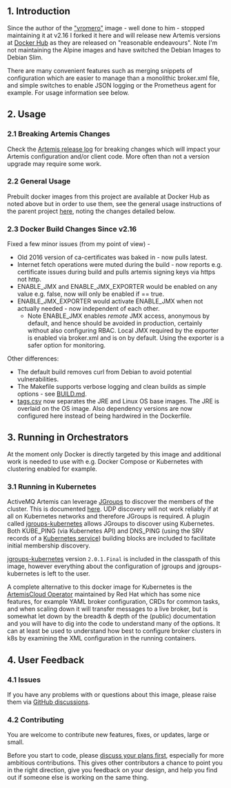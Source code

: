 ## 1. Introduction

Since the author of the ["vromero"](https://github.com/vromero/activemq-artemis-docker) image - well done to him - stopped maintaining it at v2.16 I forked it here and will release new Artemis versions at [Docker Hub](https://hub.docker.com/r/qoricode/activemq-artemis) as they are released on "reasonable endeavours". Note I'm not maintaining the Alpine images and have switched the Debian Images to Debian Slim. 

There are many convenient features such as merging snippets of configuration which are easier to manage than a monolithic broker.xml file, and simple switches to enable JSON logging or the Prometheus agent for example. For usage information see below.

## 2. Usage

### 2.1 Breaking Artemis Changes

Check the [Artemis release log](https://activemq.apache.org/components/artemis/documentation/latest/versions.html) for breaking changes which will impact your Artemis configuration and/or client code. More often than not a version upgrade may require some work.

### 2.2 General Usage

Prebuilt docker images from this project are available at Docker Hub as noted above but in order to use them, see the general usage
instructions of the parent project [here](https://github.com/vromero/activemq-artemis-docker/blob/master/README.md), noting the changes detailed below.

### 2.3 Docker Build Changes Since v2.16

Fixed a few minor issues (from my point of view) - 
- Old 2016 version of ca-certificates was baked in - now pulls latest.
- Internet fetch operations were muted during the build - now reports e.g. certificate issues during build and pulls artemis signing keys via https not http.
- ENABLE_JMX and ENABLE_JMX_EXPORTER would be enabled on any value e.g. false, now will only be enabled if == true.
- ENABLE_JMX_EXPORTER would activate ENABLE_JMX when not actually needed - now independent of each other.
    - Note ENABLE_JMX enables *remote* JMX access, anonymous by default, and hence should be avoided in production, certainly without also configuring RBAC. Local JMX required by the exporter is enabled via broker.xml and is on by default. Using the exporter is a safer option for monitoring.

Other differences:
- The default build removes curl from Debian to avoid potential vulnerabilities.
- The Makefile supports verbose logging and clean builds as simple options - see [BUILD.md](https://github.com/qoricode/activemq-artemis-docker/blob/master/BUILD.md).
- [tags.csv](https://github.com/qoricode/activemq-artemis-docker/blob/master/tags.csv) now separates the JRE and Linux OS base images. The JRE is overlaid on the OS image. Also dependency versions are now configured here instead of being hardwired in the Dockerfile.

## 3. Running in Orchestrators

At the moment only Docker is directly targeted by this image and additional work is needed to use with e.g. Docker Compose or Kubernetes with clustering enabled for example.

### 3.1 Running in Kubernetes

ActiveMQ Artemis can leverage [JGroups](http://www.jgroups.org/) to discover the members of the cluster. This is documented [here](https://activemq.apache.org/components/artemis/documentation/latest/clusters.html). UDP discovery will not work reliably if at all on Kubernetes networks and therefore JGroups is required.
A plugin called [jgroups-kubernetes](https://github.com/jgroups-extras/jgroups-kubernetes) allows JGroups to discover using Kubernetes.
Both KUBE_PING (via Kubernetes API) and DNS_PING (using the SRV records of a [Kubernetes service](https://kubernetes.io/docs/concepts/services-networking/dns-pod-service/#srv-records)) 
building blocks are included to facilitate initial membership discovery.

[jgroups-kubernetes](https://github.com/jgroups-extras/jgroups-kubernetes/tree/2.0.1.Final) version `2.0.1.Final` is included in the
classpath of this image, however everything about the configuration of jgroups and jgroups-kubernetes is left to the user.

A complete alternative to this docker image for Kubernetes is the [ArtemisCloud Operator](https://artemiscloud.io/) maintained by Red Hat which has some nice features, for example YAML broker configuration, CRDs for common tasks, and when scaling down it will transfer messages to a live broker, but is somewhat let down by the breadth & depth 
of the (public) documentation and you will have to dig into the code to understand many of the options. It can at least be used to understand how best to configure broker clusters in k8s by examining the XML configuration in the running containers.

## 4. User Feedback

### 4.1 Issues

If you have any problems with or questions about this image, please raise them via [GitHub discussions](https://github.com/qoricode/activemq-artemis-docker/discussions).

### 4.2 Contributing

You are welcome to contribute new features, fixes, or updates, large or small.

Before you start to code, please [discuss your plans first](https://github.com/qoricode/activemq-artemis-docker/discussions), especially for more ambitious contributions. This gives other contributors a chance to point you in the right direction, give you feedback on your design, and help you find out if someone else is working on the same thing.

